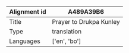 |Alignment id | A489A39B6
| --- | --- 
|Title | Prayer to Drukpa Kunley 
|Type | translation
|Languages | ['en', 'bo']